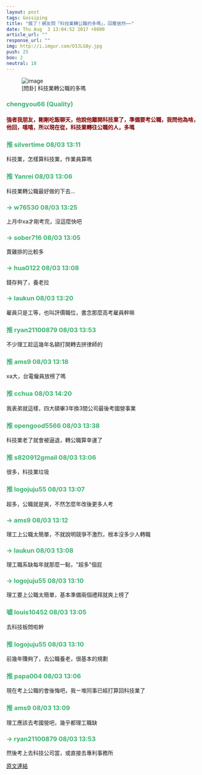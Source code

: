 ```yaml
---
layout: post
tags: Gossiping
title: "瘋了！網友問「科技業轉公職的多嗎」，回覆居然⋯⋯"
date: Thu Aug  3 13:04:52 2017 +0800
article_url: ""
response_url: ""
img: http://i.imgur.com/O3JLG8y.jpg
push: 25
boo: 2
neutral: 18
---
```


<figure>
<img src="http://i.imgur.com/O3JLG8y.jpg" alt="image">
<figcaption>
[問卦] 科技業轉公職的多嗎
</figcaption>
</figure>



<h3 style="color:MediumSeaGreen;">chengyou66 (Quality)</h3>

<h4 style="color:Maroon;">強者我朋友，剛剛吃飯聊天，他說他離開科技業了，準備要考公職，我問他為啥，他回，嘻嘻，所以現在從，科技業轉往公職的人，多嗎</h4>

<h3 style="color:MediumSeaGreen;">推 silvertime 08/03 13:11</h3>

<p>科技業，怎樣算科技業，作業員算嗎</p>

<h3 style="color:MediumSeaGreen;">推 Yanrei 08/03 13:06</h3>

<p>科技業轉公職最好做的下去...</p>

<h3 style="color:MediumSeaGreen;">→ w76530 08/03 13:25</h3>

<p>上月中xa才剛考完，沒這麼快吧</p>

<h3 style="color:MediumSeaGreen;">→ sober716 08/03 13:05</h3>

<p>賣雞排的比較多</p>

<h3 style="color:MediumSeaGreen;">→ hua0122 08/03 13:08</h3>

<p>錢存夠了，養老拉</p>

<h3 style="color:MediumSeaGreen;">→ laukun 08/03 13:20</h3>

<p>雇員只是工等，也叫評價職位，書念那麼高考雇員幹嘛</p>

<h3 style="color:MediumSeaGreen;">推 ryan21100879 08/03 13:53</h3>

<p>不少理工趁這幾年名額打開轉去拼律師的</p>

<h3 style="color:MediumSeaGreen;">推 ams9 08/03 13:18</h3>

<p>xa大，台電僱員放榜了嗎</p>

<h3 style="color:MediumSeaGreen;">推 cchua 08/03 14:20</h3>

<p>我表弟就這樣，四大碩畢3年換3間公司最後考國營事業</p>

<h3 style="color:MediumSeaGreen;">推 opengood5566 08/03 13:38</h3>

<p>科技業老了就會被逼退，轉公職算幸運了</p>

<h3 style="color:MediumSeaGreen;">推 s820912gmail 08/03 13:06</h3>

<p>很多，科技業垃圾</p>

<h3 style="color:MediumSeaGreen;">推 logojuju55 08/03 13:07</h3>

<p>超多，公職就是爽，不然怎麼年改後更多人考</p>

<h3 style="color:MediumSeaGreen;">→ ams9 08/03 13:12</h3>

<p>理工上公職太簡單，不就說明競爭不激烈，根本沒多少人轉職</p>

<h3 style="color:MediumSeaGreen;">→ laukun 08/03 13:08</h3>

<p>理工職系缺每年就那麼一點，"超多"個屁</p>

<h3 style="color:MediumSeaGreen;">→ logojuju55 08/03 13:10</h3>

<p>理工要上公職太簡單，基本準備兩個禮拜就爽上榜了</p>

<h3 style="color:MediumSeaGreen;">噓 louis10452 08/03 13:05</h3>

<p>去科技板問啦幹</p>

<h3 style="color:MediumSeaGreen;">推 logojuju55 08/03 13:10</h3>

<p>前幾年賺夠了，去公職養老，很基本的規劃</p>

<h3 style="color:MediumSeaGreen;">推 papa004 08/03 13:06</h3>

<p>現在考上公職的會後悔吧，我ㄧ堆同事已經打算回科技業了</p>

<h3 style="color:MediumSeaGreen;">推 ams9 08/03 13:09</h3>

<p>理工應該去考國營吧，幾乎都理工職缺</p>

<h3 style="color:MediumSeaGreen;">→ ryan21100879 08/03 13:53</h3>

<p>然後考上去科技公司當，或直接去專利事務所</p>

<a href = "https://www.ptt.cc/bbs/Gossiping/M.1501736694.A.B7C.html">原文連結</a>

